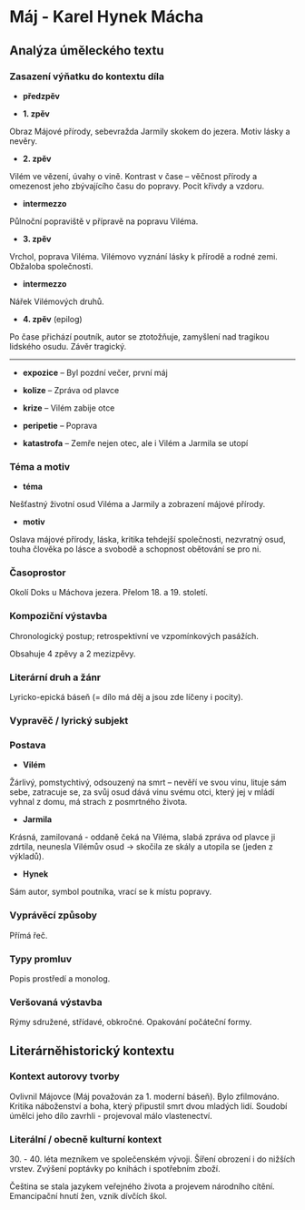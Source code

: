 # Máj - Karel Hynek Mácha

## Analýza úměleckého textu

### Zasazení výňatku do kontextu díla

- **předzpěv**

- **1. zpěv** 

Obraz Májové přírody, sebevražda Jarmily skokem do jezera. Motiv lásky a nevěry.

- **2. zpěv**

Vilém ve vězení, úvahy o vině. Kontrast v čase – věčnost přírody a omezenost jeho zbývajícího času do popravy. Pocit křivdy a vzdoru.

- **intermezzo**

Půlnoční popraviště v přípravě na popravu Viléma.

- **3. zpěv**

Vrchol, poprava Viléma. Vilémovo vyznání lásky k přírodě a rodné zemi. Obžaloba společnosti.

- **intermezzo**

Nářek Vilémových druhů.

- **4. zpěv** (epilog)

Po čase přichází poutník, autor se ztotožňuje, zamyšlení nad tragikou lidského osudu. Závěr tragický.

---

- **expozice** – Byl pozdní večer, první máj

- **kolize** – Zpráva od plavce

- **krize** – Vilém zabije otce

- **peripetie** – Poprava

- **katastrofa** – Zemře nejen otec, ale i Vilém a Jarmila se utopí

### Téma a motiv

- **téma**

Nešťastný životní osud Viléma a Jarmily a zobrazení májové přírody.

- **motiv**

Oslava májové přírody, láska, kritika tehdejší společnosti, nezvratný osud, touha člověka po lásce a svobodě a schopnost obětování se pro ni.

### Časoprostor

Okolí Doks u Máchova jezera. Přelom 18. a 19. století.

### Kompoziční výstavba

Chronologický postup; retrospektivní ve vzpomínkových pasážích.

Obsahuje 4 zpěvy a 2 mezizpěvy.

### Literární druh a žánr

Lyricko-epická báseň (= dílo má děj a jsou zde líčeny i pocity).

### Vypravěč / lyrický subjekt

### Postava

- **Vilém**

Žárlivý, pomstychtivý, odsouzený na smrt – nevěří ve svou vinu, lituje sám sebe, zatracuje se, za svůj osud dává vinu svému otci, který jej v mládí vyhnal z domu, má strach z posmrtného života.

- **Jarmila**

Krásná, zamilovaná - oddaně čeká na Viléma, slabá zpráva od plavce ji zdrtila, neunesla Vilémův osud -> skočila ze skály a utopila se (jeden z výkladů).

- **Hynek**

Sám autor, symbol poutníka, vrací se k místu popravy.

### Vyprávěcí způsoby

Přímá řeč.

### Typy promluv

Popis prostředí a monolog.

### Veršovaná výstavba

Rýmy sdružené, střídavé, obkročné. Opakování počáteční formy.

## Literárněhistorický kontextu

### Kontext autorovy tvorby

Ovlivnil Májovce (Máj považován za 1. moderní báseň). Bylo zfilmováno. Kritika náboženství a boha, který připustil smrt dvou mladých lidí. Soudobí úmělci jeho dílo zavrhli - projevoval málo vlastenectví.

### Literální / obecně kulturní kontext

30\. - 40. léta mezníkem ve společenském vývoji. Šíření obrození i do nižších vrstev. Zvýšení poptávky po knihách i spotřebním zboží.

Čeština se stala jazykem veřejného života a projevem národního cítění. Emancipační hnutí žen, vznik dívčích škol.
